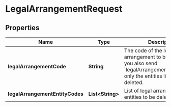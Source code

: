 

# LegalArrangementRequest


## Properties

| Name | Type | Description | Notes |
|------------ | ------------- | ------------- | -------------|
|**legalArrangementCode** | **String** | The code of the legal arrangement to be deleted. If you also send &#x60;legalArrangementEntityCodes&#x60;, only the entities listed will be deleted. |  |
|**legalArrangementEntityCodes** | **List&lt;String&gt;** | List of legal arrangement entities to be deleted. |  [optional] |



